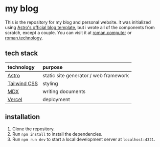 # my blog

This is the repository for my blog and personal website. It was initialized using [Astro's official blog template](https://astro.build/themes/details/blog/), but i wrote all of the components from scratch, except a couple. You can visit it at [roman.computer](https://roman.computer) or [roman.technology](https://roman.technology).

## tech stack

| technology                               | purpose                               |
| :--------------------------------------- | :------------------------------------ |
| [Astro](https://astro.build/)            | static site generator / web framework |
| [Tailwind CSS](https://tailwindcss.com/) | styling                               |
| [MDX](https://mdxjs.com/)                | writing documents                     |
| [Vercel](https://vercel.com/)            | deployment                            |

## installation

1. Clone the repository.
2. Run `npm install` to install the dependencies.
3. Run `npm run dev` to start a local development server at `localhost:4321`.
